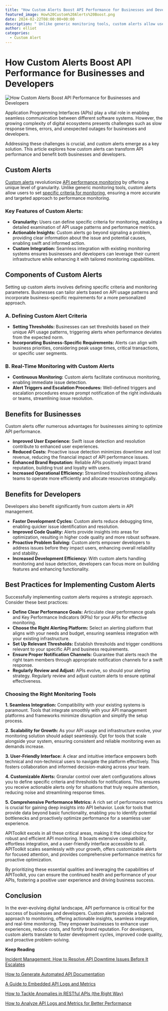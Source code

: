```yaml
---
title: "How Custom Alerts Boost API Performance for Businesses and Developers"
featured_image: How%20Custom%20Alerts%20Boost.png
date: 2024-02-22T08:00:00+00:00
description: " Unlike generic monitoring tools, custom alerts allow users to set specific criteria for monitoring, ensuring a more accurate and targeted approach to performance monitoring."
author: elliot
categories:
  - Custom Alert
---
```


# How Custom Alerts Boost API Performance for Businesses and Developers

![How Custom Alerts Boost API Performance for Businesses and Developers](./How%20Custom%20Alerts%20Boost.png)

Application Programming Interfaces (APIs) play a vital role in enabling seamless communication between different software systems. However, the growing complexity of digital ecosystems presents challenges such as slow response times, errors, and unexpected outages for businesses and developers.

Addressing these challenges is crucial, and custom alerts emerge as a key solution. This article explores how custom alerts can transform API performance and benefit both businesses and developers.

## Custom Alerts

[Custom alerts](https://apitoolkit.io/blog/best-practices-for-implementing-custom-alerts/) revolutionize [API performance monitoring](https://apitoolkit.io/blog/how-to-perform-an-api-health-check/) by offering a unique level of granularity. Unlike generic monitoring tools, custom alerts allow users to set [specific criteria for monitoring](https://apitoolkit.io/blog/stay-ahead-of-the-curve/), ensuring a more accurate and targeted approach to performance monitoring.

### Key Features of Custom Alerts:

- **Granularity:** Users can define specific criteria for monitoring, enabling a detailed examination of API usage patterns and performance metrics.
- **Actionable Insights:** Custom alerts go beyond signaling a problem, providing clear information about the issue and potential causes, enabling swift and informed action.
- **Custom Integration:** Seamless integration with existing monitoring systems ensures businesses and developers can leverage their current infrastructure while enhancing it with tailored monitoring capabilities.

## Components of Custom Alerts

Setting up custom alerts involves defining specific criteria and monitoring parameters. Businesses can tailor alerts based on API usage patterns and incorporate business-specific requirements for a more personalized approach.

### A. Defining Custom Alert Criteria

- **Setting Thresholds:** Businesses can set thresholds based on their unique API usage patterns, triggering alerts when performance deviates from the expected norm.
- **Incorporating Business-Specific Requirements:** Alerts can align with business priorities, considering peak usage times, critical transactions, or specific user segments.

### B. Real-Time Monitoring with Custom Alerts

- **Continuous Monitoring:** Custom alerts facilitate continuous monitoring, enabling immediate issue detection.
- **Alert Triggers and Escalation Procedures:** Well-defined triggers and escalation procedures ensure prompt notification of the right individuals or teams, streamlining issue resolution.

## Benefits for Businesses

Custom alerts offer numerous advantages for businesses aiming to optimize API performance.

- **Improved User Experience:** Swift issue detection and resolution contribute to enhanced user experiences.
- **Reduced Costs:** Proactive issue detection minimizes downtime and lost revenue, reducing the financial impact of API performance issues.
- **Enhanced Brand Reputation:** Reliable APIs positively impact brand reputation, building trust and loyalty with users.
- **Increased Operational Efficiency:** Streamlined troubleshooting allows teams to operate more efficiently and allocate resources strategically.

## Benefits for Developers

Developers also benefit significantly from custom alerts in API management.

- **Faster Development Cycles:** Custom alerts reduce debugging time, enabling quicker issue identification and resolution.
- **Improved Code Quality:** Alerts provide insights into areas for optimization, resulting in higher code quality and more robust software.
- **Proactive Problem Solving:** Custom alerts empower developers to address issues before they impact users, enhancing overall reliability and stability.
- **Increased Development Efficiency:** With custom alerts handling monitoring and issue detection, developers can focus more on building features and enhancing functionality.

## Best Practices for Implementing Custom Alerts

Successfully implementing custom alerts requires a strategic approach. Consider these best practices:

- **Define Clear Performance Goals:** Articulate clear performance goals and Key Performance Indicators (KPIs) for your APIs for effective monitoring.
- **Choose the Right Alerting Platform:** Select an alerting platform that aligns with your needs and budget, ensuring seamless integration with your existing infrastructure.
- **Set Up Relevant Thresholds:** Establish thresholds and trigger conditions relevant to your specific API and business requirements.
- **Ensure Proper Notification Channels:** Guarantee that alerts reach the right team members through appropriate notification channels for a swift response.
- **Regularly Review and Adjust:** APIs evolve, so should your alerting strategy. Regularly review and adjust custom alerts to ensure optimal effectiveness.

### Choosing the Right Monitoring Tools

**1. Seamless Integration:** Compatibility with your existing systems is paramount. Tools that integrate smoothly with your API management platforms and frameworks minimize disruption and simplify the setup process.

**2. Scalability for Growth:** As your API usage and infrastructure evolve, your monitoring solution should adapt seamlessly. Opt for tools that scale alongside your system, ensuring consistent and reliable monitoring even as demands increase.

**3. User-Friendly Interface:** A clear and intuitive interface empowers both technical and non-technical users to navigate the platform effectively. This fosters collaboration and informed decision-making across your team.

**4. Customizable Alerts:** Granular control over alert configurations allows you to define specific criteria and thresholds for notifications. This ensures you receive actionable alerts only for situations that truly require attention, reducing noise and streamlining response times.

**5. Comprehensive Performance Metrics:** A rich set of performance metrics is crucial for gaining deep insights into API behavior. Look for tools that provide data beyond basic functionality, enabling you to identify potential bottlenecks and proactively optimize performance for a seamless user experience.

APIToolkit excels in all these critical areas, making it the ideal choice for robust and efficient API monitoring. It boasts extensive compatibility, effortless integration, and a user-friendly interface accessible to all. APIToolkit scales seamlessly with your growth, offers customizable alerts for focused attention, and provides comprehensive performance metrics for proactive optimization.

By prioritizing these essential qualities and leveraging the capabilities of APIToolkit, you can ensure the continued health and performance of your APIs, fostering a positive user experience and driving business success.

## Conclusion

In the ever-evolving digital landscape, API performance is critical for the success of businesses and developers. Custom alerts provide a tailored approach to monitoring, offering actionable insights, seamless integration, and real-time monitoring. They empower businesses to enhance user experiences, reduce costs, and fortify brand reputation. For developers, custom alerts translate to faster development cycles, improved code quality, and proactive problem-solving.

**Keep Reading**

[Incident Management: How to Resolve API Downtime Issues Before It Escalates](https://apitoolkit.io/blog/api-downtime/)

[How to Generate Automated API Documentation](https://apitoolkit.io/blog/how-to-generate-automated-api-documentation/)

[ A Guide to Embedded API Logs and Metrics ](https://apitoolkit.io/blog/embedded-apis-and-metrics/)

[How to Tackle Anomalies in RESTful APIs (the Right Way)](https://apitoolkit.io/blog/anomalies-in-restful-apis/)

[How to Analyze API Logs and Metrics for Better Performance](https://apitoolkit.io/blog/api-logs-and-metrics/)
